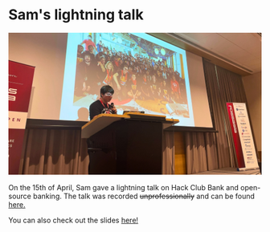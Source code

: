# Sam's lightning talk

![Sam giving a talk](photos/sam-talk.jpg)

On the 15th of April, Sam gave a lightning talk on Hack Club Bank and open-source banking. The talk was recorded ~~unprofessionally~~ and can be found [here.](https://www.youtube.com/watch?v=afwQkr5UHpE)

You can also check out the slides [here!](presentation.pdf)
